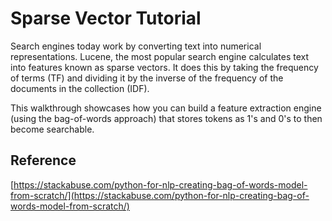 # Sparse Vector Tutorial

Search engines today work by converting text into numerical representations. Lucene, the most popular search engine calculates text into features known as sparse vectors. It does this by taking the frequency of terms (TF) and dividing it by the inverse of the frequency of the documents in the collection (IDF).

This walkthrough showcases how you can build a feature extraction engine (using the bag-of-words approach) that stores tokens as 1's and 0's to then become searchable. 

## Reference
[https://stackabuse.com/python-for-nlp-creating-bag-of-words-model-from-scratch/](https://stackabuse.com/python-for-nlp-creating-bag-of-words-model-from-scratch/)
